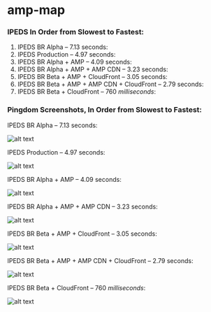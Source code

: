# amp-map

### IPEDS In Order from Slowest to Fastest:

1. IPEDS BR Alpha – 7.13 seconds:
2. IPEDS Production – 4.97 seconds:
3. IPEDS BR Alpha + AMP – 4.09 seconds:
4. IPEDS BR Alpha + AMP + AMP CDN – 3.23 seconds:
5. IPEDS BR Beta + AMP + CloudFront – 3.05 seconds:
6. IPEDS BR Beta + AMP + AMP CDN + CloudFront – 2.79 seconds:
7. IPEDS BR Beta + CloudFront – 760 *milliseconds*:

### Pingdom Screenshots, In Order from Slowest to Fastest:

IPEDS BR Alpha – 7.13 seconds:

![alt text](http://beta.blueraster.io/dev-summit/screenshots/ipeds-alpha.png "IPEDS Alpha")

IPEDS Production – 4.97 seconds:

![alt text](http://beta.blueraster.io/dev-summit/screenshots/ipeds-prod.png "IPEDS Alpha")

IPEDS BR Alpha + AMP – 4.09 seconds:

![alt text](http://beta.blueraster.io/dev-summit/screenshots/ipeds-amp-alpha.png "IPEDS Alpha")

IPEDS BR Alpha + AMP + AMP CDN – 3.23 seconds:

![alt text](http://beta.blueraster.io/dev-summit/screenshots/ipeds-amp-cdn-alpha.png "IPEDS Alpha")

IPEDS BR Beta + AMP + CloudFront – 3.05 seconds:

![alt text](http://beta.blueraster.io/dev-summit/screenshots/ipeds-amp-cloudfront.png "IPEDS Alpha")

IPEDS BR Beta + AMP + AMP CDN + CloudFront – 2.79 seconds:

![alt text](http://beta.blueraster.io/dev-summit/screenshots/ipeds-amp-cdn-cloudfront.png "IPEDS Alpha")

IPEDS BR Beta + CloudFront – 760 *milliseconds*:

![alt text](http://beta.blueraster.io/dev-summit/screenshots/ipeds-cloudfront.png "IPEDS Alpha")
